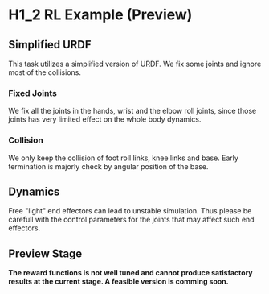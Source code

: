 # H1_2 RL Example (Preview)

## Simplified URDF

This task utilizes a simplified version of URDF. We fix some joints and ignore most of the collisions.

### Fixed Joints

We fix all the joints in the hands, wrist and the elbow roll joints, since those joints has very limited effect on the whole body dynamics.

### Collision

We only keep the collision of foot roll links, knee links and base. Early termination is majorly check by angular position of the base.

## Dynamics

Free "light" end effectors can lead to unstable simulation. Thus please be carefull with the control parameters for the joints that may affect such end effectors.

## Preview Stage

**The reward functions is not well tuned and cannot produce satisfactory results at the current stage. A feasible version is comming soon.**